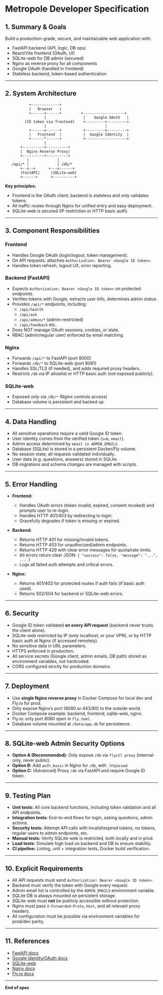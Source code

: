 # Metropole Developer Specification

## 1. Summary & Goals

Build a production-grade, secure, and maintainable web application with:

- FastAPI backend (API, logic, DB ops)
- React/Vite frontend (OAuth, UI)
- SQLite-web for DB admin (secured)
- Nginx as reverse proxy for all components
- Google OAuth (handled in frontend)
- Stateless backend, token-based authentication

---

## 2. System Architecture

```
           +-------------+
           |   Browser   |
           +------+------+         +-------------------+
                  |                 |    Google OAuth   |
         (ID token via frontend)    +---------+---------+
                  |                           |
           +------v------+          +---------v---------+
           |   Frontend  |          |  Google Identity  |
           +------^------+          +-------------------+
                  |
       +----------+----------+
       |  Nginx Reverse Proxy|
       +----------+----------+
          |             |
   /api/* |             | /db/*
       +--v--+      +---v------+
       |FastAPI|     |SQLite-web|
       +------+      +----------+
```

**Key principles:**

- Frontend is the OAuth client; backend is stateless and only validates tokens.
- All traffic routes through Nginx for unified entry and easy deployment.
- SQLite-web is secured (IP restriction or HTTP basic auth).

---

## 3. Component Responsibilities

### Frontend

- Handles Google OAuth (login/logout, token management).
- On API requests: attaches `Authorization: Bearer <Google ID token>`.
- Handles token refresh, logout UX, error reporting.

### Backend (FastAPI)

- Expects `Authorization: Bearer <Google ID token>` on protected endpoints.
- Verifies tokens with Google, extracts user info, determines admin status.
- Provides `/api/*` endpoints, including:
  - `/api/health`
  - `/api/ask`
  - `/api/admin/*` (admin-restricted)
  - `/api/feedback` etc.
- Does NOT manage OAuth sessions, cookies, or state.
- RBAC (admin/regular user) enforced by email matching.

### Nginx

- Forwards `/api/*` to FastAPI (port 8000)
- Forwards `/db/*` to SQLite-web (port 8081)
- Handles SSL/TLS (if needed), and adds required proxy headers.
- Restricts `/db` via IP allowlist or HTTP basic auth (not exposed publicly).

### SQLite-web

- Exposed only via `/db/*` (Nginx controls access)
- Database volume is persistent and backed up.

---

## 4. Data Handling

- All sensitive operations require a valid Google ID token.
- User identity comes from the verified token (`sub`, `email`).
- Admin access determined by `email in ADMIN_EMAILS`.
- Database (SQLite) is stored in a persistent Docker/Fly volume.
- No session state; all requests validated individually.
- User data (e.g. questions, answers) stored in SQLite.
- DB migrations and schema changes are managed with scripts.

---

## 5. Error Handling

- **Frontend:**

  - Handles OAuth errors (token invalid, expired, consent revoked) and prompts user to re-login.
  - Handles HTTP 401/403 by redirecting to login.
  - Gracefully degrades if token is missing or expired.

- **Backend:**

  - Returns HTTP 401 for missing/invalid tokens.
  - Returns HTTP 403 for unauthorized/admin endpoints.
  - Returns HTTP 429 with clear error messages for quota/rate limits.
  - All errors return clear JSON: `{ "success": false, "message": "...", ... }`
  - Logs all failed auth attempts and critical errors.

- **Nginx:**
  - Returns 401/403 for protected routes if auth fails (if basic auth used).
  - Returns 502/504 for backend or SQLite-web errors.

---

## 6. Security

- Google ID token validated **on every API request** (backend never trusts the client alone).
- SQLite-web restricted by IP (only localhost, or your VPN), or by HTTP basic auth at Nginx (if accessed remotely).
- No sensitive data in URL parameters.
- HTTPS enforced in production.
- All service secrets (Google client, admin emails, DB path) stored as environment variables, not hardcoded.
- CORS configured strictly for production domains.

---

## 7. Deployment

- Use **single Nginx reverse proxy** in Docker Compose for local dev and Fly.io for prod.
- Only expose Nginx’s port (8080 or 443/80) to the outside world.
- Docker Compose example: backend, frontend, sqlite-web, nginx.
- Fly.io: only port 8080 open in `fly.toml`.
- Database volume mounted at `/data/app.db` for persistence.

---

## 8. SQLite-web Admin Security Options

- **Option A (Recommended):** Only expose `/db` via `flyctl proxy` (internal-only, never public).
- **Option B:** Add `auth_basic` in Nginx for `/db`, with `.htpasswd`.
- **Option C:** (Advanced) Proxy `/db` via FastAPI and require Google ID token.

---

## 9. Testing Plan

- **Unit tests:** All core backend functions, including token validation and all API endpoints.
- **Integration tests:** End-to-end flows for login, asking questions, admin actions.
- **Security tests:** Attempt API calls with invalid/expired tokens, no tokens, regular users to admin endpoints, etc.
- **Manual tests:** Verify SQLite-web is restricted, both locally and in prod.
- **Load tests:** Simulate high load on backend and DB to ensure stability.
- **CI pipeline:** Linting, unit + integration tests, Docker build verification.

---

## 10. Explicit Requirements

- All API requests must send `Authorization: Bearer <Google ID token>`.
- Backend must verify the token with Google every request.
- Admin email list is controlled by the `ADMIN_EMAILS` environment variable.
- SQLite DB is always mounted on persistent storage.
- SQLite-web must **not** be publicly accessible without protection.
- Nginx must pass `X-Forwarded-Proto`, `Host`, and all relevant proxy headers.
- All configuration must be possible via environment variables for prod/dev parity.

---

## 11. References

- [FastAPI docs](https://fastapi.tiangolo.com/)
- [Google Identity/OAuth docs](https://developers.google.com/identity)
- [SQLite-web](https://github.com/coleifer/sqlite-web)
- [Nginx docs](https://nginx.org/en/docs/)
- [Fly.io docs](https://fly.io/docs/)

---

**End of spec**
